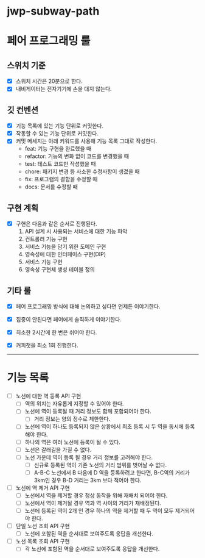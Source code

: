 # jwp-subway-path

# 페어 프로그래밍 룰

## 스위치 기준

- [x] 스위치 시간은 20분으로 한다.
- [x] 내비게이터는 전자기기에 손을 대지 않는다.

## 깃 컨벤션

- [x] 기능 목록에 있는 기능 단위로 커밋한다.
- [x] 작동할 수 있는 기능 단위로 커밋한다.
- [x] 커밋 메세지는 아래 키워드를 사용해 기능 목록 그대로 작성한다.
    - feat: 기능 구현을 완료했을 때
    - refactor: 기능의 변화 없이 코드를 변경했을 때
    - test: 테스트 코드만 작성했을 때
    - chore: 패키지 변경 등 사소한 수정사항이 생겼을 때
    - fix: 프로그램의 결함을 수정할 때
    - docs: 문서를 수정할 때

## 구현 계획

- [x] 구현은 다음과 같은 순서로 진행된다.
    1. API 설계 시 사용되는 서비스에 대한 기능 파악
    2. 컨트롤러 기능 구현 
    3. 서비스 기능을 담기 위한 도메인 구현
    4. 영속성에 대한 인터페이스 구현(DIP)
    5. 서비스 기능 구현
    6. 영속성 구현체 생성 테이블 정의

## 기타 룰

- [x] 페어 프로그래밍 방식에 대해 논의하고 싶다면 언제든 이야기한다.
- [x] 집중이 안된다면 페어에게 솔직하게 이야기한다.
- [x] 최소한 2시간에 한 번은 쉬어야 한다.
- [x] 커피챗을 최소 1회 진행한다.


---

# 기능 목록

- [ ] 노선에 대한 역 등록 API 구현
  - [ ] 역의 위치는 자유롭게 지정할 수 있어야 한다.
  - [ ] 노선에 역이 등록될 때 거리 정보도 함께 포함되어야 한다.
    - [ ] 거리 정보는 양의 정수로 제한한다.
  - [ ] 노선에 역이 하나도 등록되지 않은 상황에서 최초 등록 시 두 역을 동시에 등록해야 한다.
  - [ ] 하나의 역은 여러 노선에 등록이 될 수 있다.
  - [ ] 노선은 갈래길을 가질 수 없다.
  - [ ] 노선 가운데 역이 등록 될 경우 거리 정보를 고려해야 한다.
    - [ ] 신규로 등록된 역이 기존 노선의 거리 범위를 벗어날 수 없다.
    - [ ] A-B-C 노선에서 B 다음에 D 역을 등록하려고 한다면, B-C역의 거리가 3km인 경우 B-D 거리는 3km 보다 적어야 한다.

- [ ] 노선에 역 제거 API 구현
  - [ ] 노선에서 역을 제거할 경우 정상 동작을 위해 재배치 되어야 한다.
  - [ ] 노선에서 역이 제거될 경우 역과 역 사이의 거리가 재배정된다.
  - [ ] 노선에 등록된 역이 2개 인 경우 하나의 역을 제거할 때 두 역이 모두 제거되어야 한다.

- [ ] 단일 노선 조회 API 구현
  - [ ] 노선에 포함된 역을 순서대로 보여주도록 응답을 개선한다.

- [ ] 노선 목록 조회 API 구현
  - [ ] 각 노선에 포함된 역을 순서대로 보여주도록 응답을 개선한다.
